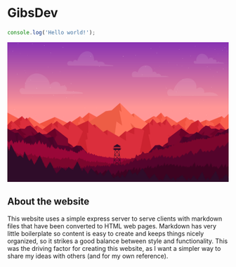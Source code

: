 # GibsDev

``` js
console.log('Hello world!');
```

[![Landscape Vectors by Vecteezy](landscape.svg)](https://www.vecteezy.com/vector-art/217363-vector-colourful-landscape-illustration)

## About the website

This website uses a simple express server to serve clients with markdown files that have been converted to HTML web pages. Markdown has very little boilerplate so content is easy to create and keeps things nicely organized, so it strikes a good balance between style and functionality. This was the driving factor for creating this website, as I want a simpler way to share my ideas with others (and for my own reference).